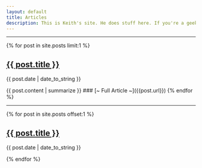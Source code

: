 ```yaml
---
layout: default
title: Articles
description: This is Keith's site. He does stuff here. If you're a geek, you just might like it. If you're not, save yourself a click and move along.
---
```


***

{% for post in site.posts limit:1 %}
<h2><a href="{{ post.url }}">{{ post.title }}</a></h2>
<p class="meta">{{ post.date | date_to_string }}</p>
{{ post.content | summarize }}
### [~ Full Article ~]({{post.url}})
{% endfor %}

***
{% for post in site.posts offset:1 %}
<h2><a href="{{ post.url }}">{{ post.title }}</a></h2>
<p class="meta">{{ post.date | date_to_string }}</p>
{% endfor %}